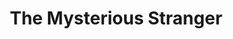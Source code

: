 ---
title: "The Mysterious Stranger"
hashtag: "the-mysterious-stranger"
layout: hashtag
tags:
  - book
  - Satan
  - Mark Twain
---